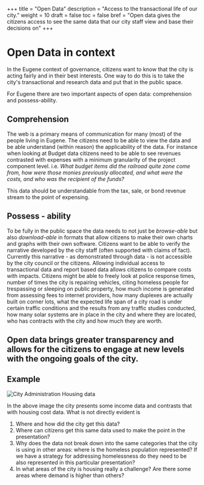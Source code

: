 +++
title = "Open Data"
description = "Access to the transactional life of our city."
weight = 10
draft = false
toc = false
bref = "Open data gives the citizens access to see the same data that our city staff view and base their decisions on"
+++

# Open Data in context

In the Eugene context of governance, citizens want to know that the city is acting fairly and in their best interests. One way to do this is to take the city's transactional and research data and put that in the public space.

For Eugene there are two important aspects of open data: comprehension and possess-ability.

## Comprehension

The web is a primary means of communication for many (most) of the people living in Eugene. The citizens need to be able to view the data and be able understand (within reason) the applicability of the data. For instance when looking at Budget data citizens need to be able to see revenues contrasted with expenses with a minimum granularity of the project component level. i.e. _What budget items did the railroad quite zone come from, how were those monies previously allocated, and what were the costs, and who was the recipient of the funds?_

This data should be understandable from the tax, sale, or bond revenue stream to the point of expensing.

## Possess - ability

To be fully in the public space the data needs to not just be _browse-able_ but also _download-able_ in formats that allow citizens to make their own charts and graphs with their own software. Citizens want to be able to verify the narrative developed by the city staff (often supported with claims of fact). Currently this narrative - as demonstrated through data - is not accessible by the city council or the citizens. Allowing individual access to transactional data and report based data allows citizens to compare costs with impacts. Citizens might be able to freely look at police response times, number of times the city is repairing vehicles, citing homeless people for trespassing or sleeping on public property, how much income is generated from assessing fees to internet providers, how many duplexes are actually built on corner lots, what the expected life span of a city road is under certain traffic conditions and the results from any traffic studies conducted, how many solar systems are in place in the city and where they are located, who has contracts with the city and how much they are worth.

## Open data brings greater transparency and allows for the citizens to engage at new levels with the ongoing goals of the city.

## Example

<img src="/img/City-data.JPG" alt="City Administration Housing data" />

In the above image the city presents some income data and contrasts that with housing cost data. What is not directly evident is

1. Where and how did the city get this data?
2. Where can citizens get this same data used to make the point in the presentation?
3. Why does the data not break down into the same categories that the city is using in other areas: where is the homeless population represented? If we have a strategy for addressing homelessness do they need to be also represented in this particular presentation?
4. In what areas of the city is housing really a challenge? Are there some areas where demand is higher than others?
